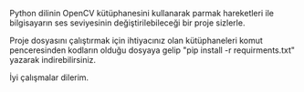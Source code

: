 Python dilinin OpenCV kütüphanesini kullanarak parmak hareketleri ile bilgisayarın ses seviyesinin değiştirilebileceği bir proje sizlerle.

Proje dosyasını çalıştırmak için ihtiyacınız olan kütüphaneleri komut penceresinden kodların olduğu dosyaya gelip "pip install -r requirments.txt" yazarak indirebilirsiniz.

İyi çalışmalar dilerim.
